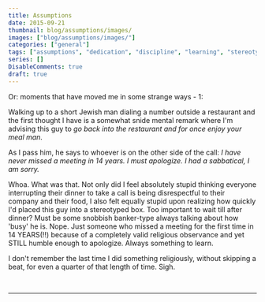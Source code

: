 ```yaml
---
title: Assumptions
date: 2015-09-21
thumbnail: blog/assumptions/images/
images: ["blog/assumptions/images/"]
categories: ["general"]
tags: ["assumptions", "dedication", "discipline", "learning", "stereotypes"]
series: []
DisableComments: true
draft: true
---
```


Or: moments that have moved me in some strange ways - 1:

Walking up to a short Jewish man dialing a number outside a restaurant and the first thought I have is a somewhat snide mental remark where I'm advising this guy to _go back into the restaurant and for once enjoy your meal man._

As I pass him, he says to whoever is on the other side of the call: _I have never missed a meeting in 14 years. I must apologize. I had a sabbatical, I am sorry._

Whoa. What was that. Not only did I feel absolutely stupid thinking everyone interrupting their dinner to take a call is being disrespectful to their company and their food, I also felt equally stupid upon realizing how quickly I'd placed this guy into a stereotyped box. Too important to wait till after dinner? Must be some snobbish banker-type always talking about how 'busy' he is. Nope. Just someone who missed a meeting for the first time in 14 YEARS(!!) because of a completely valid religious observance and yet STILL humble enough to apologize. Always something to learn.

I don't remember the last time I did something religiously, without skipping a beat, for even a quarter of that length of time. Sigh.

<br>

---